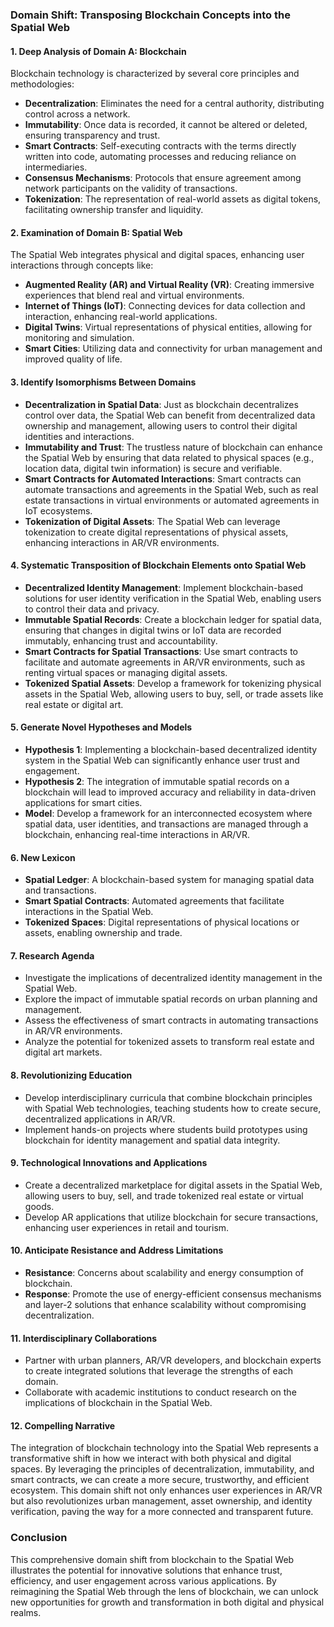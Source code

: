 ### Domain Shift: Transposing Blockchain Concepts into the Spatial Web

#### 1. Deep Analysis of Domain A: Blockchain
Blockchain technology is characterized by several core principles and methodologies:

- **Decentralization**: Eliminates the need for a central authority, distributing control across a network.
- **Immutability**: Once data is recorded, it cannot be altered or deleted, ensuring transparency and trust.
- **Smart Contracts**: Self-executing contracts with the terms directly written into code, automating processes and reducing reliance on intermediaries.
- **Consensus Mechanisms**: Protocols that ensure agreement among network participants on the validity of transactions.
- **Tokenization**: The representation of real-world assets as digital tokens, facilitating ownership transfer and liquidity.

#### 2. Examination of Domain B: Spatial Web
The Spatial Web integrates physical and digital spaces, enhancing user interactions through concepts like:

- **Augmented Reality (AR) and Virtual Reality (VR)**: Creating immersive experiences that blend real and virtual environments.
- **Internet of Things (IoT)**: Connecting devices for data collection and interaction, enhancing real-world applications.
- **Digital Twins**: Virtual representations of physical entities, allowing for monitoring and simulation.
- **Smart Cities**: Utilizing data and connectivity for urban management and improved quality of life.

#### 3. Identify Isomorphisms Between Domains
- **Decentralization in Spatial Data**: Just as blockchain decentralizes control over data, the Spatial Web can benefit from decentralized data ownership and management, allowing users to control their digital identities and interactions.
- **Immutability and Trust**: The trustless nature of blockchain can enhance the Spatial Web by ensuring that data related to physical spaces (e.g., location data, digital twin information) is secure and verifiable.
- **Smart Contracts for Automated Interactions**: Smart contracts can automate transactions and agreements in the Spatial Web, such as real estate transactions in virtual environments or automated agreements in IoT ecosystems.
- **Tokenization of Digital Assets**: The Spatial Web can leverage tokenization to create digital representations of physical assets, enhancing interactions in AR/VR environments.

#### 4. Systematic Transposition of Blockchain Elements onto Spatial Web
- **Decentralized Identity Management**: Implement blockchain-based solutions for user identity verification in the Spatial Web, enabling users to control their data and privacy.
- **Immutable Spatial Records**: Create a blockchain ledger for spatial data, ensuring that changes in digital twins or IoT data are recorded immutably, enhancing trust and accountability.
- **Smart Contracts for Spatial Transactions**: Use smart contracts to facilitate and automate agreements in AR/VR environments, such as renting virtual spaces or managing digital assets.
- **Tokenized Spatial Assets**: Develop a framework for tokenizing physical assets in the Spatial Web, allowing users to buy, sell, or trade assets like real estate or digital art.

#### 5. Generate Novel Hypotheses and Models
- **Hypothesis 1**: Implementing a blockchain-based decentralized identity system in the Spatial Web can significantly enhance user trust and engagement.
- **Hypothesis 2**: The integration of immutable spatial records on a blockchain will lead to improved accuracy and reliability in data-driven applications for smart cities.
- **Model**: Develop a framework for an interconnected ecosystem where spatial data, user identities, and transactions are managed through a blockchain, enhancing real-time interactions in AR/VR.

#### 6. New Lexicon
- **Spatial Ledger**: A blockchain-based system for managing spatial data and transactions.
- **Smart Spatial Contracts**: Automated agreements that facilitate interactions in the Spatial Web.
- **Tokenized Spaces**: Digital representations of physical locations or assets, enabling ownership and trade.

#### 7. Research Agenda
- Investigate the implications of decentralized identity management in the Spatial Web.
- Explore the impact of immutable spatial records on urban planning and management.
- Assess the effectiveness of smart contracts in automating transactions in AR/VR environments.
- Analyze the potential for tokenized assets to transform real estate and digital art markets.

#### 8. Revolutionizing Education
- Develop interdisciplinary curricula that combine blockchain principles with Spatial Web technologies, teaching students how to create secure, decentralized applications in AR/VR.
- Implement hands-on projects where students build prototypes using blockchain for identity management and spatial data integrity.

#### 9. Technological Innovations and Applications
- Create a decentralized marketplace for digital assets in the Spatial Web, allowing users to buy, sell, and trade tokenized real estate or virtual goods.
- Develop AR applications that utilize blockchain for secure transactions, enhancing user experiences in retail and tourism.

#### 10. Anticipate Resistance and Address Limitations
- **Resistance**: Concerns about scalability and energy consumption of blockchain.
- **Response**: Promote the use of energy-efficient consensus mechanisms and layer-2 solutions that enhance scalability without compromising decentralization.

#### 11. Interdisciplinary Collaborations
- Partner with urban planners, AR/VR developers, and blockchain experts to create integrated solutions that leverage the strengths of each domain.
- Collaborate with academic institutions to conduct research on the implications of blockchain in the Spatial Web.

#### 12. Compelling Narrative
The integration of blockchain technology into the Spatial Web represents a transformative shift in how we interact with both physical and digital spaces. By leveraging the principles of decentralization, immutability, and smart contracts, we can create a more secure, trustworthy, and efficient ecosystem. This domain shift not only enhances user experiences in AR/VR but also revolutionizes urban management, asset ownership, and identity verification, paving the way for a more connected and transparent future.

### Conclusion
This comprehensive domain shift from blockchain to the Spatial Web illustrates the potential for innovative solutions that enhance trust, efficiency, and user engagement across various applications. By reimagining the Spatial Web through the lens of blockchain, we can unlock new opportunities for growth and transformation in both digital and physical realms.
